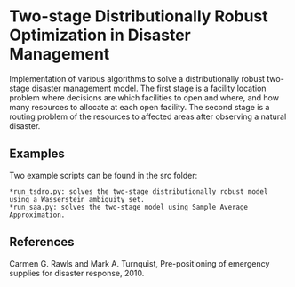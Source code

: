  # Two-stage Distributionally Robust Optimization in Disaster Management
 
 Implementation of various algorithms to solve a distributionally robust two-stage disaster management model. The first stage is a facility location problem where decisions are which facilities to open and where, and how many resources to allocate at each open facility. The second stage is a routing problem of the resources to affected areas after observing a natural disaster. 
 
 ## Examples
 Two example scripts can be found in the src folder:
 
    *run_tsdro.py: solves the two-stage distributionally robust model using a Wasserstein ambiguity set.
    *run_saa.py: solves the two-stage model using Sample Average Approximation.
  
## References
Carmen G. Rawls and Mark A. Turnquist, Pre-positioning of emergency supplies for disaster response, 2010.
